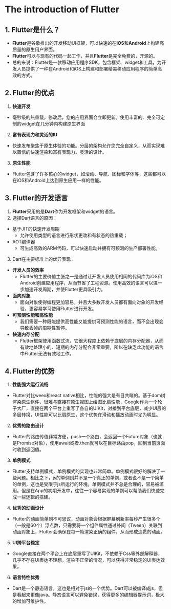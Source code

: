 # The introduction of Flutter 
## 1. Flutter是什么？
- **Flutter**是谷歌推出的开发移动UI框架，可以快速的在**IOS**和**Android**上构建高质量的原生用户界面。
- **Flutter**可以与现有的代码一起工作，并且**Flutter**是完全免费的，开源的。
- 总的来说：Flutter是一款移动应用程序SDK，包含框架、widget和工具，为开发人员提供了一种在Android和iOS上构建和部署精美移动应用程序的简单高效的方式。
## 2. Flutter的优点
1. **快速开发**
- 毫秒级的热重载，修改后，您的应用界面会立即更新。使用丰富的、完全可定制的widget在几分钟内构建原生界面
2. **富有表现力和灵活的IU**
- 快速发布聚焦于原生体验的功能。分层的架构允许您完全自定义，从而实现难以置信的快速渲染和富有表现力、灵活的设计。
3. **原生性能**
- Flutter包含了许多核心的widget，如滚动、导航、图标和字体等，这些都可以在iOS和Android上达到原生应用一样的性能。
## 3. Flutter的开发语言
1. **Flutter**采用的是**Dart**作为开发框架和widget的语言。
2. 选择Dart语言的原因：
  - 基于JIT的快速开发周期
    - 允许使用类型的语言进行形状更改和有状态的热重载；
  - AOT编译器
    - 可生成高效的ARM代码，可以快速启动并拥有可预测的生产部署性能。
3. Dart在主要标准上的优异表现：
  - **开发人员的效率**
    - Flutter的主要价值主张之一是通过让开发人员使用相同的代码库为iOS和Android创建应用程序，从而节省了工程资源。使用高效的语言可以进一步加速开发周期，并使Flutter更具吸引力。
  - **面向对象**
    - 面向对象使得编程更加容易，并且大多数开发人员都有面向对象的开发经验，更容易学习使用Flutter进行开发。
  - **可预测性能和高性能**
    - 我们需要一种既能提供高性能又能提供可预测性能的语言，而不会出现会导致丢帧的周期性暂停。
  - **快速内存分配**
    - Flutter框架使用函数式流，它很大程度上依赖于底层的内存分配器，从而有效地处理小的、短期的内存分配会非常重要，所以在缺乏此功能的语言中Flutter无法有效地工作。
## 4. Flutter的优势
1. **性能强大运行流畅**
- Flutter对比weex和react native相比，性能的强大是有目共睹的。基于dom树渲染原生组件，很难与直接在原生视图上绘图比肩性能，Google作为一个轮子大厂，直接在两个平台上重写了各自的UIKit，对接到平台底层，减少UI层的多层转换，UI性能可以比肩原生，这个优势在滑动和播放动画时尤为明显。
2. **优秀的路由设计**
- Flutter的路由传值非常方便，push一个路由，会返回一个Future对象（也就是Promise对象），使用await或者.then就可以在目标路由pop，回到当前页面时收到返回值。
3. **单例模式**
- Flutter支持单例模式，单例模式的实现也非常简单。单例模式很好的解决了一些问题。相比之下，js的单例则并不是一个真正的单例，或者说不是一个简单的单例，这也是受限于js所运行的环境。单例模式并不总是合理的，容易被滥用。但是在App的初期开发中，往往一个容易实现的单例可以帮助我们快速完成一些逻辑的搭建。
4. **优秀的动画设计**
- Flutter的动画简单到不可思议，动画对象会根据屏幕刷新率每秒产生很多个（一般是60个）浮点数，只需要将一个组件属性通过补间（Tween）关联到动画对象上，Flutter会确保在每一帧渲染正确的组件，从而形成连贯的动画。
5. **UI跨平台稳定**
- Google直接在两个平台上在底层重写了UIKit，不依赖于Css等外部解释器，几乎不存在UI表达不理想，渲染不正常的情况，可以获得非常稳定的UI表达效果。
6. **语言特性优秀**
- Dart是一个静态语言，这也是相对于js的一个优势。Dart可以被编译成js，但是看起来更像java。静态语言可以避免错误，获得更多的编辑器提示词，极大的增加可维护性。

